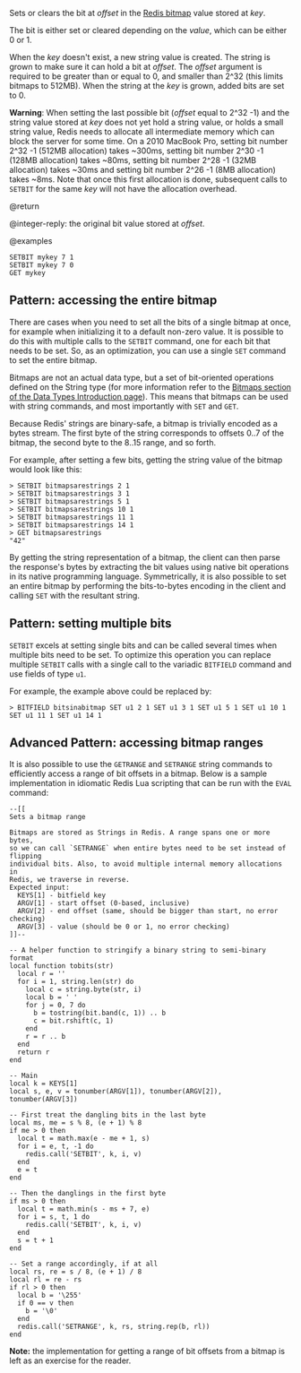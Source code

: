 Sets or clears the bit at _offset_ in the [Redis bitmap](/docs/data-types/bitmaps) value stored at _key_.

The bit is either set or cleared depending on the _value_, which can be either 0 or
1.

When the _key_ doesn't exist, a new string value is created.
The string is grown to make sure it can hold a bit at _offset_.
The _offset_ argument is required to be greater than or equal to 0, and smaller than 2^32 (this limits bitmaps to 512MB).
When the string at the _key_ is grown, added bits are set to 0.

**Warning**: When setting the last possible bit (_offset_ equal to 2^32 -1) and the string value stored at _key_ does not yet hold a string value, or holds a small string value, Redis needs to allocate all intermediate memory which can block the server for some time.
On a 2010 MacBook Pro, setting bit number 2^32 -1 (512MB allocation) takes ~300ms, setting bit number 2^30 -1 (128MB allocation) takes ~80ms, setting bit number 2^28 -1 (32MB allocation) takes ~30ms and setting bit number 2^26 -1 (8MB allocation) takes ~8ms.
Note that once this first allocation is done, subsequent calls to `SETBIT` for the same _key_ will not have the allocation overhead.

@return

@integer-reply: the original bit value stored at _offset_.

@examples

```cli
SETBIT mykey 7 1
SETBIT mykey 7 0
GET mykey
```

## Pattern: accessing the entire bitmap

There are cases when you need to set all the bits of a single bitmap at once, for example when initializing it to a default non-zero value.
It is possible to do this with multiple calls to the `SETBIT` command, one for each bit that needs to be set.
So, as an optimization, you can use a single `SET` command to set the entire bitmap.

Bitmaps are not an actual data type, but a set of bit-oriented operations defined on the String type (for more information refer to the [Bitmaps section of the Data Types Introduction page][ti]).
This means that bitmaps can be used with string commands, and most importantly with `SET` and `GET`.

Because Redis' strings are binary-safe, a bitmap is trivially encoded as a bytes stream.
The first byte of the string corresponds to offsets 0..7 of the bitmap, the second byte to the 8..15 range, and so forth.

For example, after setting a few bits, getting the string value of the bitmap would look like this:

```
> SETBIT bitmapsarestrings 2 1
> SETBIT bitmapsarestrings 3 1
> SETBIT bitmapsarestrings 5 1
> SETBIT bitmapsarestrings 10 1
> SETBIT bitmapsarestrings 11 1
> SETBIT bitmapsarestrings 14 1
> GET bitmapsarestrings
"42"
```

By getting the string representation of a bitmap, the client can then parse the response's bytes by extracting the bit values using native bit operations in its native programming language. 
Symmetrically, it is also possible to set an entire bitmap by performing the bits-to-bytes encoding in the client and calling `SET` with the resultant string.

[ti]: /topics/data-types-intro#bitmaps

## Pattern: setting multiple bits

`SETBIT` excels at setting single bits and can be called several times when multiple bits need to be set.
To optimize this operation you can replace multiple `SETBIT` calls with a single call to the variadic `BITFIELD` command and use fields of type `u1`.

For example, the example above could be replaced by:

```
> BITFIELD bitsinabitmap SET u1 2 1 SET u1 3 1 SET u1 5 1 SET u1 10 1 SET u1 11 1 SET u1 14 1
```

## Advanced Pattern: accessing bitmap ranges

It is also possible to use the `GETRANGE` and `SETRANGE` string commands to efficiently access a range of bit offsets in a bitmap.
Below is a sample implementation in idiomatic Redis Lua scripting that can be run with the `EVAL`
command:

```
--[[
Sets a bitmap range

Bitmaps are stored as Strings in Redis. A range spans one or more bytes,
so we can call `SETRANGE` when entire bytes need to be set instead of flipping
individual bits. Also, to avoid multiple internal memory allocations in
Redis, we traverse in reverse.
Expected input:
  KEYS[1] - bitfield key
  ARGV[1] - start offset (0-based, inclusive)
  ARGV[2] - end offset (same, should be bigger than start, no error checking)
  ARGV[3] - value (should be 0 or 1, no error checking)
]]--

-- A helper function to stringify a binary string to semi-binary format
local function tobits(str)
  local r = ''
  for i = 1, string.len(str) do
    local c = string.byte(str, i)
    local b = ' '
    for j = 0, 7 do
      b = tostring(bit.band(c, 1)) .. b
      c = bit.rshift(c, 1)
    end
    r = r .. b
  end
  return r
end

-- Main
local k = KEYS[1]
local s, e, v = tonumber(ARGV[1]), tonumber(ARGV[2]), tonumber(ARGV[3])

-- First treat the dangling bits in the last byte
local ms, me = s % 8, (e + 1) % 8
if me > 0 then
  local t = math.max(e - me + 1, s)
  for i = e, t, -1 do
    redis.call('SETBIT', k, i, v)
  end
  e = t
end

-- Then the danglings in the first byte
if ms > 0 then
  local t = math.min(s - ms + 7, e)
  for i = s, t, 1 do
    redis.call('SETBIT', k, i, v)
  end
  s = t + 1
end

-- Set a range accordingly, if at all
local rs, re = s / 8, (e + 1) / 8
local rl = re - rs
if rl > 0 then
  local b = '\255'
  if 0 == v then
    b = '\0'
  end
  redis.call('SETRANGE', k, rs, string.rep(b, rl))
end
```

**Note:** the implementation for getting a range of bit offsets from a bitmap is
left as an exercise for the reader.
